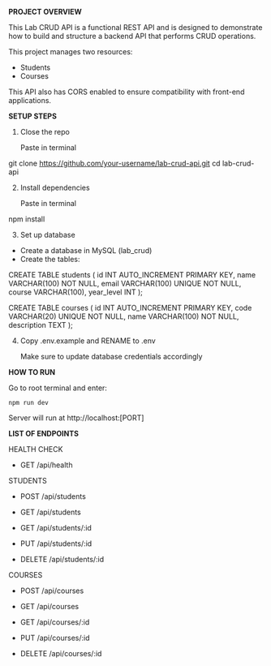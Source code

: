 **PROJECT OVERVIEW**

This Lab CRUD API is a functional REST API and is designed to demonstrate how to build and structure a backend API that performs CRUD operations.

This project manages two resources:

- Students
- Courses

This API also has CORS enabled to ensure compatibility with front-end applications.

**SETUP STEPS**

1. Close the repo

	Paste in terminal

git clone https://github.com/your-username/lab-crud-api.git
cd lab-crud-api

2. Install dependencies
	
	Paste in terminal

npm install

3. Set up database

- Create a database in MySQL (lab_crud)
- Create the tables:

CREATE TABLE students (
  id INT AUTO_INCREMENT PRIMARY KEY,
  name VARCHAR(100) NOT NULL,
  email VARCHAR(100) UNIQUE NOT NULL,
  course VARCHAR(100),
  year_level INT
);

CREATE TABLE courses (
  id INT AUTO_INCREMENT PRIMARY KEY,
  code VARCHAR(20) UNIQUE NOT NULL,
  name VARCHAR(100) NOT NULL,
  description TEXT
);

4. Copy .env.example and RENAME to .env

	Make sure to update database credentials accordingly

**HOW TO RUN**

Go to root terminal and enter:

	npm run dev

Server will run at http://localhost:[PORT]

**LIST OF ENDPOINTS**

HEALTH CHECK

- GET /api/health

STUDENTS

- POST /api/students 

- GET /api/students 

- GET /api/students/:id 

- PUT /api/students/:id 

- DELETE /api/students/:id 

COURSES

- POST /api/courses  

- GET /api/courses  

- GET /api/courses/:id 

- PUT /api/courses/:id 

- DELETE /api/courses/:id 
